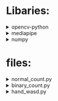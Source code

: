 # Libaries:
<details>
<summary>opencv-python</summary>

### Open Computer Vision
A computer vision library used for all sorts of things
I use it to read the camera frame-by-frame

#### download command
```
pip install opencv-python
```
</details>

<details>
<summary>mediapipe</summary>

### mediapipe
Mediapipe provides pre-trained models for human posture estimation and when used with opencv it can be used for
live estimation.

</details>

<details>
<summary>numpy</summary>

### numpy
I don't know much about it but I used it to create empty windows I can put my mediapipe things in without the real stuff.

</details>

# files:

<details>
<summary>normal_count.py</summary>

## normal_count.py:
it counts the ammount of fingers raised, works with both hands

</details>

<details>
<summary>binary_count.py</summary>

## binary_count.py:
counts the binary of fingers, if thumb and ring is up, the decimal value is 9.

#### If you do not know how to count binary on your fingers, here's a [video](https://www.youtube.com/watch?v=XKpWSKjdv4U).

</details>

<details>
<summary>hand_wasd.py</summary>

## hand_wasd.py
It uses hand gestures to play games that incorporate the WASD control scheme

#### the hand gestures of the left hand will appear right from the camera's prespective, so, keep that in mind.

<details>
<summary>pictures of hand gestures</summary>


- left hand right
![](https://cdn.discordapp.com/attachments/1265341827930652703/1266058606298796136/image.png?ex=66a3c475&is=66a272f5&hm=0cb50f742432dff2b35b2b10b461032deea0f359e9c709bf2648d94046551cc3&)
- left hand up
![](https://cdn.discordapp.com/attachments/1265341827930652703/1266058759604797450/image.png?ex=66a3c49a&is=66a2731a&hm=d770bfc5f89329e8be07b5fd44d0025bb3caa71128bfb36fdd2c7d3295bf3fd7&)
- left hand left
![](https://cdn.discordapp.com/attachments/1265341827930652703/1266058850306363472/image.png?ex=66a3c4b0&is=66a27330&hm=4ea4da6379ca7dc2054b14af1f65400a19768180ccf4010859733f5d047785fb&)
- left hand down
![](https://cdn.discordapp.com/attachments/1265341827930652703/1266058944229412934/image.png?ex=66a3c4c6&is=66a27346&hm=9fe1e6003cc1ba7048836fc4a3a68f7aadbaaf76b933a6130a1e3a6b43caddf8&)

###  \\/\\/\\/\\/\\/

## for the right hand, the thumb and the pinky is switched

- right hand left
![](https://cdn.discordapp.com/attachments/1265341827930652703/1266059157975601384/image.png?ex=66a3c4f9&is=66a27379&hm=ed7974f495b65cf43fe5b265c97b2b5ce3421b9c965eb3cb3818c26d87c59c2d&)
- right hand right
![](https://cdn.discordapp.com/attachments/1265341827930652703/1266059279165816842/image.png?ex=66a3c516&is=66a27396&hm=e964b27732770f9626966751c5468fc987b5f2299a85530a8c97c9ff5853b0fd&)

</details>
</details>
